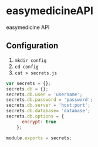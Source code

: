 # easymedicineAPI
easymedicine API

## Configuration
1. `mkdir config`
1. `cd config`
1. `cat > secrets.js`

```javascript
var secrets = {};
secrets.db = {};
secrets.db.user = 'username';
secrets.db.password = 'password';
secrets.db.server = 'host:port';
secrets.db.database= 'database';
secrets.db.options = {
      encrypt: true
    };

module.exports = secrets;
```

